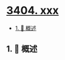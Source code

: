 # [3404. xxx](https://github.com/Tdahuyou/TNotes.leetcode/tree/main/notes/3404.%20xxx)

<!-- region:toc -->

- [1. 📝 概述](#1--概述)

<!-- endregion:toc -->

## 1. 📝 概述
